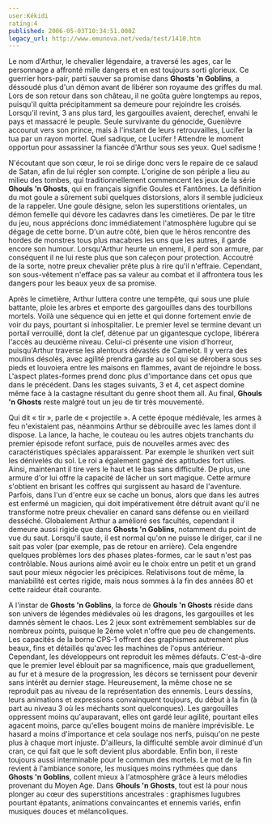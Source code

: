 ```yaml
---
user:Kékidi
rating:4
published: 2006-05-03T10:34:51.000Z
legacy_url: http://www.emunova.net/veda/test/1410.htm
---
```

Le nom d'Arthur, le chevalier légendaire, a traversé les ages, car le personnage a affronté mille dangers et en est toujours sorti glorieux. Ce guerrier hors-pair, parti sauver sa promise dans **Ghosts 'n Goblins**, a déssoudé plus d'un démon avant de libérer son royaume des griffes du mal. Lors de son retour dans son château, il ne goûta guère longtemps au repos, puisqu'il quitta précipitamment sa demeure pour rejoindre les croisés. Lorsqu'il revint, 3 ans plus tard, les gargouilles avaient, derechef, envahi le pays et massacré le peuple. Seule survivante du génocide, Guenièvre accourut vers son prince, mais à l'instant de leurs retrouvailles, Lucifer la tua par un rayon mortel. Quel sadique, ce Lucifer ! Attendre le moment opportun pour assassiner la fiancée d'Arthur sous ses yeux. Quel sadisme !  

  

N'écoutant que son cœur, le roi se dirige donc vers le repaire de ce salaud de Satan, afin de lui régler son compte. L'origine de son périple a lieu au milieu des tombes, qui traditionnellement commencent les jeux de la série **Ghouls 'n Ghosts**, qui en français signifie Goules et Fantômes. La définition du mot goule a sûrement subi quelques distorsions, alors il semble judicieux de la rappeler. Une goule désigne, selon les superstitions orientales, un démon femelle qui dévore les cadavres dans les cimetières. De par le titre du jeu, nous apprécions donc immédiatement l'atmosphère lugubre qui se dégage de cette borne. D'un autre côté, bien que le héros rencontre des hordes de monstres tous plus macabres les uns que les autres, il garde encore son humour. Lorsqu'Arthur heurte un ennemi, il perd son armure, par conséquent il ne lui reste plus que son caleçon pour protection. Accoutré de la sorte, notre preux chevalier prête plus à rire qu'il n'effraie. Cependant, son sous-vêtement n'efface pas sa valeur au combat et il affrontera tous les dangers pour les beaux yeux de sa promise.  

  

Après le cimetière, Arthur luttera contre une tempête, qui sous une pluie battante, ploie les arbres et emporte des gargouilles dans des tourbillons mortels. Voilà une séquence qui en jette et qui donne fortement envie de voir du pays, pourtant si inhospitalier. Le premier level se termine devant un portail verrouillé, dont la clef, détenue par un gigantesque cyclope, libérera l'accès au deuxième niveau. Celui-ci présente une vision d'horreur, puisqu'Arthur traverse les alentours dévastés de Camelot. Il y verra des moulins désolés, avec agilité prendra garde au sol qui se dérobera sous ses pieds et louvoiera entre les maisons en flammes, avant de rejoindre le boss. L'aspect plates-formes prend donc plus d'importance dans cet opus que dans le précédent. Dans les stages suivants, 3 et 4, cet aspect domine même face à la castagne résultant du genre shoot them all. Au final, **Ghouls 'n Ghosts** reste malgré tout un jeu de tir très mouvementé.  

  

Qui dit « tir », parle de « projectile ». A cette époque médiévale, les armes à feu n'existaient pas, néanmoins Arthur se débrouille avec les lames dont il dispose. La lance, la hache, le couteau ou les autres objets tranchants du premier épisode refont surface, puis de nouvelles armes avec des caractéristiques spéciales apparaissent. Par exemple le shuriken vert suit les dénivelés du sol. Le roi a également gagné des aptitudes fort utiles. Ainsi, maintenant il tire vers le haut et le bas sans difficulté. De plus, une armure d'or lui offre la capacité de lâcher un sort magique. Cette armure s'obtient en brisant les coffres qui surgissent au hasard de l'aventure. Parfois, dans l'un d'entre eux se cache un bonus, alors que dans les autres est enfermé un magicien, qui doit impérativement être détruit avant qu'il ne transforme notre preux chevalier en canard sans défense ou en vieillard desséché. Globalement Arthur a amélioré ses facultés, cependant il demeure aussi rigide que dans **Ghosts 'n Goblins**, notamment du point de vue du saut. Lorsqu'il saute, il est normal qu'on ne puisse le diriger, car il ne sait pas voler (par exemple, pas de retour en arrière). Cela engendre quelques problèmes lors des phases plates-formes, car le saut n'est pas contrôlable. Nous aurions aimé avoir eu le choix entre un petit et un grand saut pour mieux négocier les précipices. Relativisons tout de même, la maniabilité est certes rigide, mais nous sommes à la fin des années 80 et cette raideur était courante.  

  

A l'instar de **Ghosts 'n Goblins**, la force de **Ghouls 'n Ghosts** réside dans son univers de légendes médiévales où les dragons, les gargouilles et les damnés sèment le chaos. Les 2 jeux sont extrêmement semblables sur de nombreux points, puisque le 2ème volet n'offre que peu de changements. Les capacités de la borne CPS-1 offrent des graphismes autrement plus beaux, fins et détaillés qu'avec les machines de l'opus antérieur. Cependant, les développeurs ont reproduit les mêmes défauts. C'est-à-dire que le premier level éblouit par sa magnificence, mais que graduellement, au fur et à mesure de la progression, les décors se ternissent pour devenir sans intérêt au dernier stage. Heureusement, la même chose ne se reproduit pas au niveau de la représentation des ennemis. Leurs dessins, leurs animations et expressions convainquent toujours, du début à la fin (à part au niveau 3 où les méchants sont quelconques). Les gargouilles oppressent moins qu'auparavant, elles ont gardé leur agilité, pourtant elles agacent moins, parce qu'elles bougent moins de manière imprévisible. Le hasard a moins d'importance et cela soulage nos nerfs, puisqu'on ne peste plus à chaque mort injuste. D'ailleurs, la difficulté semble avoir diminué d'un cran, ce qui fait que le soft devient plus abordable. Enfin bon, il reste toujours aussi interminable pour le commun des mortels. Le mot de la fin revient à l'ambiance sonore, les musiques moins rythmées que dans **Ghosts 'n Goblins**, collent mieux à l'atmosphère grâce à leurs mélodies provenant du Moyen Age. Dans **Ghouls 'n Ghosts**, tout est là pour nous plonger au cœur des superstitions ancestrales : graphismes lugubres pourtant épatants, animations convaincantes et ennemis variés, enfin musiques douces et mélancoliques.